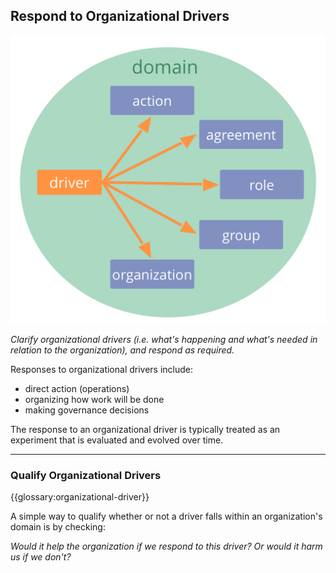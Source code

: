 ## Respond to Organizational Drivers

![right,fit](img/driver-domain/driver-response-full.png)

_Clarify organizational drivers (i.e. what's happening and what's needed in relation to the organization), and respond as required._

Responses to organizational drivers include:

- direct action (operations)
- organizing how work will be done 
- making governance decisions

The response to an organizational driver is typically treated as an experiment that is evaluated and evolved over time.

---

### Qualify Organizational Drivers

{{glossary:organizational-driver}}

A simple way to qualify whether or not a driver falls within an organization's domain is by checking:

_Would it help the organization if we respond to this driver? Or would it harm us if we don't?_
